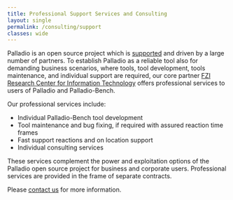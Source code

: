 ```yaml
---
title: Professional Support Services and Consulting
layout: single
permalink: /consulting/support
classes: wide
---
```


Palladio is an open source project which is [supported](/science/partners) and driven by a large number of partners. To establish Palladio as a reliable tool also for demanding business scenarios, where tools, tool development, tools maintenance, and individual support are required, our core partner [FZI Research Center for Information Technology](http://www.fzi.de/se) offers professional services to users of Palladio and Palladio-Bench.

Our professional services include:

- Individual Palladio-Bench tool development
- Tool maintenance and bug fixing, if required with assured reaction time frames
- Fast support reactions and on location support
- Individual consulting services

These services complement the power and exploitation options of the Palladio open source project for business and corporate users. Professional services are provided in the frame of separate contracts.

Please [contact us](/contact) for more information.

